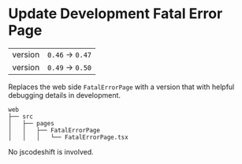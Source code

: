 # Update Development Fatal Error Page

|         |                  |
|:--------|:-----------------|
| version | `0.46` -> `0.47` |
| version | `0.49` -> `0.50` |

Replaces the web side `FatalErrorPage` with a version that with helpful debugging details in development.

```
web
├── src
│   ├── pages
│   │   ├── FatalErrorPage
│   │   │   └── FatalErrorPage.tsx
```

No jscodeshift is involved.


